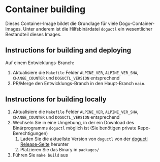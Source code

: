 # Container building

Dieses Container-Image bildet die Grundlage für viele Dogu-Container-Images.
Unter anderem ist die Hilfsbinärdatei `doguctl` ein wesentlicher Bestandteil dieses Images.

## Instructions for building and deploying

Auf einem Entwicklungs-Branch:

1. Aktualisiere die `Makefile` Felder `ALPINE_VER`, `ALPINE_VER_SHA`, `CHANGE_COUNTER` und `DOGUCTL_VERSION` entsprechend
2. PR/Merge den Entwicklungs-Branch in den Haupt-Branch `main`.

## Instructions for building locally

1. Aktualisiere die `Makefile` Felder `ALPINE_VER`, `ALPINE_VER_SHA`, `CHANGE_COUNTER` und `DOGUCTL_VERSION` entsprechend
2. Wechseln Sie in eine Umgebung, in der ein Download des Binärprogramms `doguctl` möglich ist (Sie benötigen private Repo-Berechtigungen)
   1. Laden Sie die aktuellste Version von `doguctl` von der [doguctl Release-Seite](https://github.com/cloudogu/doguctl/releases) herunter
   2. Platzieren Sie das Binary in `packages/`
3. Führen Sie `make build` aus
